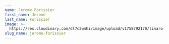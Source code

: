 ```yaml
---
name: Jerome Forissier
first_name: Jerome
last_name: Forissier
image: >-
  https://res.cloudinary.com/dl7c2wmhi/image/upload/v1758792170/linaro-website/images/author/avatar-placeholder
slug_name: jerome-forissier
---
```


